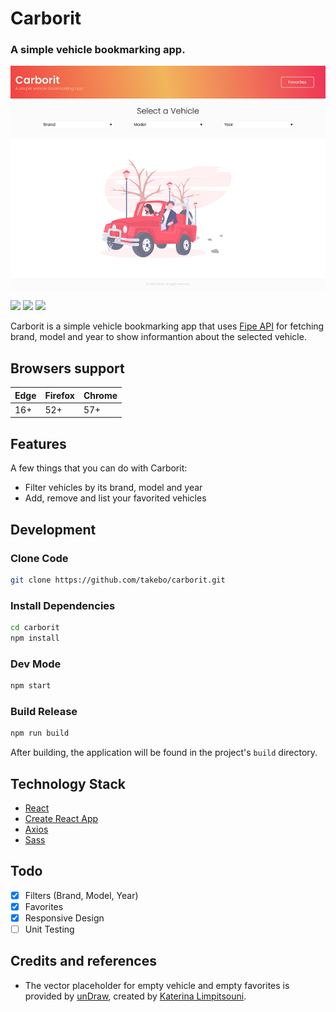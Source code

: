 # Carborit

### A simple vehicle bookmarking app.

<img src="screenshot.png">

![](https://flat.badgen.net/github/status/takebo/carborit)
![](https://flat.badgen.net/github/last-commit/takebo/carborit)
![](https://flat.badgen.net/github/license/takebo/carborit)

Carborit is a simple vehicle bookmarking app that uses [Fipe API](http://deividfortuna.github.io/fipe) for fetching brand, model and year to show informantion about the selected vehicle.

## Browsers support

| Edge | Firefox | Chrome |
| ---- | ------- | ------ |
| 16+  | 52+     | 57+    |

## Features

A few things that you can do with Carborit:

- Filter vehicles by its brand, model and year
- Add, remove and list your favorited vehicles

## Development

### Clone Code

```bash
git clone https://github.com/takebo/carborit.git
```

### Install Dependencies

```bash
cd carborit
npm install
```

### Dev Mode

```bash
npm start
```

### Build Release

```bash
npm run build
```

After building, the application will be found in the project's `build` directory.

## Technology Stack

- [React](https://github.com/facebook/react)
- [Create React App](https://github.com/facebook/create-react-app)
- [Axios](https://github.com/axios/axios)
- [Sass](https://github.com/sass/node-sass)

## Todo

- [x] Filters (Brand, Model, Year)
- [x] Favorites
- [x] Responsive Design
- [ ] Unit Testing

## Credits and references

- The vector placeholder for empty vehicle and empty favorites is provided by [unDraw](https://undraw.co/), created by [Katerina Limpitsouni](https://twitter.com/ninalimpi).
